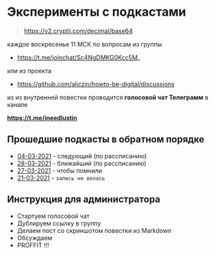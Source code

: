 # Эксперименты с подкастами

> https://v2.cryptii.com/decimal/base64

каждое воскресенье 11 МСК по вопросам из группы

* https://t.me/joinchat/Sc4NgDMKG0Kcc5M_

или из проекта

* https://github.com/aliczin/howto-be-digital/discussions

из из внутренней повестки проводится **голосовой чат Телеграмм** в канале

**https://t.me/ineedlustin**

## Прошедшие подкасты в обратном порядке

* [04-03-2021](./podcasts/7rqM/) - следующий (по рассписанию)
* [28-03-2021](./podcasts/5ZeM/) - ближайший (по рассписанию)
* [27-03-2021](./podcasts/4rq8) - чтобы помнили
* [21-03-2021](./podcasts/5JGc/) - `запись не велась`


## Инструкция для администратора

* Стартуем голосовой чат
* Дублируем ссылку в группу
* Делаем пост со скриншотом повестки из Markdown
* Обсуждаем
* PROFFIT !!!
